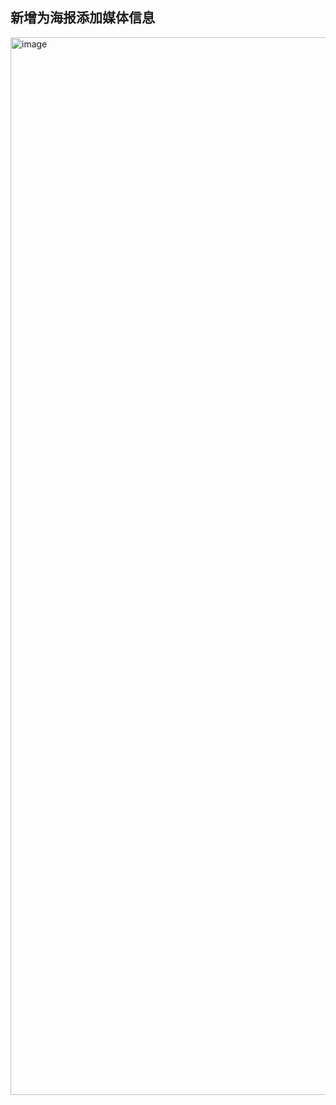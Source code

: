 ## 新增为海报添加媒体信息
<img width="1692" alt="image" src="https://github.com/Alano-i/Plex-Tools/assets/68833595/424ba7db-2f58-4d95-91db-bba6bb7dd1fd">
